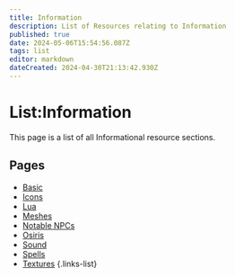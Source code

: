 ```yaml
---
title: Information
description: List of Resources relating to Information
published: true
date: 2024-05-06T15:54:56.087Z
tags: list
editor: markdown
dateCreated: 2024-04-30T21:13:42.930Z
---
```


# List:Information
This page is a list of all Informational resource sections.

## Pages
- [Basic](Basic)
- [Icons](Icons)
- [Lua](Lua)
- [Meshes](Meshes)
- [Notable NPCs](Notable-NPCs)
- [Osiris](Osiris)
- [Sound](Sound)
- [Spells](Spells)
- [Textures](Textures)
{.links-list}


